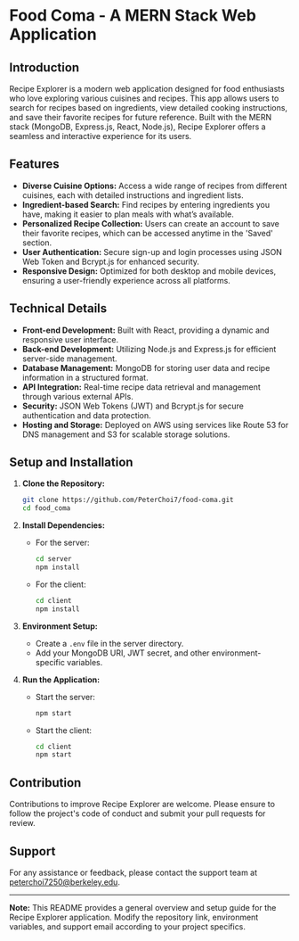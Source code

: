 # Food Coma - A MERN Stack Web Application

## Introduction

Recipe Explorer is a modern web application designed for food enthusiasts who love exploring various cuisines and recipes. This app allows users to search for recipes based on ingredients, view detailed cooking instructions, and save their favorite recipes for future reference. Built with the MERN stack (MongoDB, Express.js, React, Node.js), Recipe Explorer offers a seamless and interactive experience for its users.

## Features

- **Diverse Cuisine Options:** Access a wide range of recipes from different cuisines, each with detailed instructions and ingredient lists.
- **Ingredient-based Search:** Find recipes by entering ingredients you have, making it easier to plan meals with what’s available.
- **Personalized Recipe Collection:** Users can create an account to save their favorite recipes, which can be accessed anytime in the 'Saved' section.
- **User Authentication:** Secure sign-up and login processes using JSON Web Token and Bcrypt.js for enhanced security.
- **Responsive Design:** Optimized for both desktop and mobile devices, ensuring a user-friendly experience across all platforms.

## Technical Details

- **Front-end Development:** Built with React, providing a dynamic and responsive user interface.
- **Back-end Development:** Utilizing Node.js and Express.js for efficient server-side management.
- **Database Management:** MongoDB for storing user data and recipe information in a structured format.
- **API Integration:** Real-time recipe data retrieval and management through various external APIs.
- **Security:** JSON Web Tokens (JWT) and Bcrypt.js for secure authentication and data protection.
- **Hosting and Storage:** Deployed on AWS using services like Route 53 for DNS management and S3 for scalable storage solutions.

## Setup and Installation

1. **Clone the Repository:**
   ```bash
   git clone https://github.com/PeterChoi7/food-coma.git
   cd food_coma
   ```

2. **Install Dependencies:**
   - For the server:
     ```bash
     cd server
     npm install
     ```
   - For the client:
     ```bash
     cd client
     npm install
     ```

3. **Environment Setup:**
   - Create a `.env` file in the server directory.
   - Add your MongoDB URI, JWT secret, and other environment-specific variables.

4. **Run the Application:**
   - Start the server:
     ```bash
     npm start
     ```
   - Start the client:
     ```bash
     cd client
     npm start
     ```

## Contribution

Contributions to improve Recipe Explorer are welcome. Please ensure to follow the project's code of conduct and submit your pull requests for review.

## Support

For any assistance or feedback, please contact the support team at peterchoi7250@berkeley.edu.

---

**Note:** This README provides a general overview and setup guide for the Recipe Explorer application. Modify the repository link, environment variables, and support email according to your project specifics.
